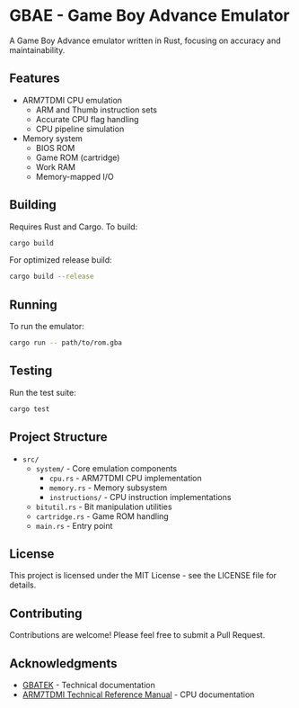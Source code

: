 # GBAE - Game Boy Advance Emulator

A Game Boy Advance emulator written in Rust, focusing on accuracy and maintainability.

## Features

- ARM7TDMI CPU emulation
  - ARM and Thumb instruction sets
  - Accurate CPU flag handling
  - CPU pipeline simulation
- Memory system
  - BIOS ROM
  - Game ROM (cartridge)
  - Work RAM
  - Memory-mapped I/O

## Building

Requires Rust and Cargo. To build:

```bash
cargo build
```

For optimized release build:

```bash
cargo build --release
```

## Running

To run the emulator:

```bash
cargo run -- path/to/rom.gba
```

## Testing

Run the test suite:

```bash
cargo test
```

## Project Structure

- `src/`
  - `system/` - Core emulation components
    - `cpu.rs` - ARM7TDMI CPU implementation
    - `memory.rs` - Memory subsystem
    - `instructions/` - CPU instruction implementations
  - `bitutil.rs` - Bit manipulation utilities
  - `cartridge.rs` - Game ROM handling
  - `main.rs` - Entry point

## License

This project is licensed under the MIT License - see the LICENSE file for details.

## Contributing

Contributions are welcome! Please feel free to submit a Pull Request.

## Acknowledgments

- [GBATEK](https://problemkaputt.de/gbatek.htm) - Technical documentation
- [ARM7TDMI Technical Reference Manual](https://documentation-service.arm.com/static/5e8e353cef2d0b5d1f41a560) - CPU documentation
